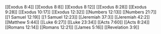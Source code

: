 [[Exodus 8:4]]
[[Exodus 8:8]]
[[Exodus 8:12]]
[[Exodus 8:28]]
[[Exodus 9:28]]
[[Exodus 10:17]]
[[Exodus 12:32]]
[[Numbers 12:13]]
[[Numbers 21:7]]
[[1 Samuel 12:19]]
[[1 Samuel 12:23]]
[[Jeremiah 37:3]]
[[Jeremiah 42:2]]
[[Matthew 5:44]]
[[Luke 6:27]]
[[Luke 23:34]]
[[Acts 7:60]]
[[Acts 8:24]]
[[Romans 12:14]]
[[Romans 12:21]]
[[James 5:16]]
[[Revelation 3:9]]
